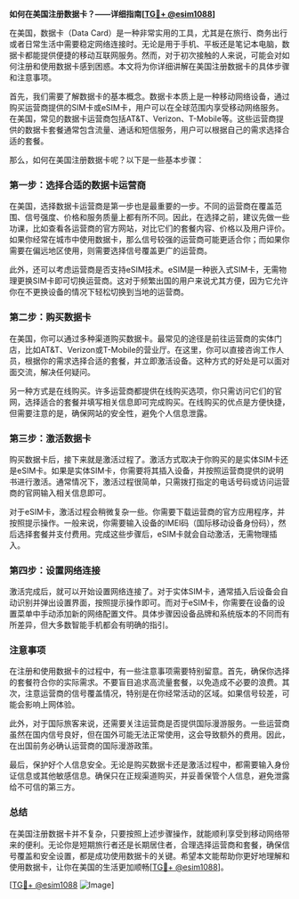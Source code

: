 **如何在美国注册数据卡？——详细指南[[TG💪+ @esim1088](https://t.me/s/esim1088)]**

在美国，数据卡（Data Card）是一种非常实用的工具，尤其是在旅行、商务出行或者日常生活中需要稳定网络连接时。无论是用于手机、平板还是笔记本电脑，数据卡都能提供便捷的移动互联网服务。然而，对于初次接触的人来说，可能会对如何注册和使用数据卡感到困惑。本文将为你详细讲解在美国注册数据卡的具体步骤和注意事项。

首先，我们需要了解数据卡的基本概念。数据卡本质上是一种移动网络设备，通过购买运营商提供的SIM卡或eSIM卡，用户可以在全球范围内享受移动网络服务。在美国，常见的数据卡运营商包括AT&T、Verizon、T-Mobile等。这些运营商提供的数据卡套餐通常包含流量、通话和短信服务，用户可以根据自己的需求选择合适的套餐。

那么，如何在美国注册数据卡呢？以下是一些基本步骤：

### 第一步：选择合适的数据卡运营商

在美国，选择数据卡运营商是第一步也是最重要的一步。不同的运营商在覆盖范围、信号强度、价格和服务质量上都有所不同。因此，在选择之前，建议先做一些功课，比如查看各运营商的官方网站，对比它们的套餐内容、价格以及用户评价。如果你经常在城市中使用数据卡，那么信号较强的运营商可能更适合你；而如果你需要在偏远地区使用，则需要选择信号覆盖更广的运营商。

此外，还可以考虑运营商是否支持eSIM技术。eSIM是一种嵌入式SIM卡，无需物理更换SIM卡即可切换运营商。这对于频繁出国的用户来说尤其方便，因为它允许你在不更换设备的情况下轻松切换到当地的运营商。

### 第二步：购买数据卡

在美国，你可以通过多种渠道购买数据卡。最常见的途径是前往运营商的实体门店，比如AT&T、Verizon或T-Mobile的营业厅。在这里，你可以直接咨询工作人员，根据你的需求选择合适的套餐，并立即激活设备。这种方式的好处是可以面对面交流，解决任何疑问。

另一种方式是在线购买。许多运营商都提供在线购买选项，你只需访问它们的官网，选择适合的套餐并填写相关信息即可完成购买。在线购买的优点是方便快捷，但需要注意的是，确保网站的安全性，避免个人信息泄露。

### 第三步：激活数据卡

购买数据卡后，接下来就是激活过程了。激活方式取决于你购买的是实体SIM卡还是eSIM卡。如果是实体SIM卡，你需要将其插入设备，并按照运营商提供的说明书进行激活。通常情况下，激活过程很简单，只需拨打指定的电话号码或访问运营商的官网输入相关信息即可。

对于eSIM卡，激活过程会稍微复杂一些。你需要下载运营商的官方应用程序，并按照提示操作。一般来说，你需要输入设备的IMEI码（国际移动设备身份码），然后选择套餐并支付费用。完成这些步骤后，eSIM卡就会自动激活，无需物理插入。

### 第四步：设置网络连接

激活完成后，就可以开始设置网络连接了。对于实体SIM卡，通常插入后设备会自动识别并弹出设置界面，按照提示操作即可。而对于eSIM卡，你需要在设备的设置菜单中手动添加新的网络配置文件。具体步骤因设备品牌和系统版本的不同而有所差异，但大多数智能手机都会有明确的指引。

### 注意事项

在注册和使用数据卡的过程中，有一些注意事项需要特别留意。首先，确保你选择的套餐符合你的实际需求。不要盲目追求高流量套餐，以免造成不必要的浪费。其次，注意运营商的信号覆盖情况，特别是在你经常活动的区域。如果信号较差，可能会影响上网体验。

此外，对于国际旅客来说，还需要关注运营商是否提供国际漫游服务。一些运营商虽然在国内信号良好，但在国外可能无法正常使用，这会导致额外的费用。因此，在出国前务必确认运营商的国际漫游政策。

最后，保护好个人信息安全。无论是购买数据卡还是激活过程中，都需要输入身份证信息或其他敏感信息。确保只在正规渠道购买，并妥善保管个人信息，避免泄露给不可信的第三方。

### 总结

在美国注册数据卡并不复杂，只要按照上述步骤操作，就能顺利享受到移动网络带来的便利。无论你是短期旅行者还是长期居住者，合理选择运营商和套餐，确保信号覆盖和安全设置，都是成功使用数据卡的关键。希望本文能帮助你更好地理解和使用数据卡，让你在美国的生活更加顺畅[[TG💪+ @esim1088](https://t.me/s/esim1088)]。

[[TG💪+ @esim1088](https://t.me/s/esim1088) ![Image](https://i.postimg.cc/4NQfJmqS/Snipaste-2025-05-13-00-14-12.png)]